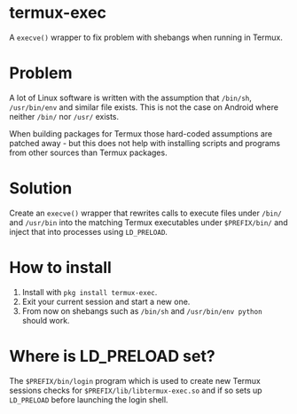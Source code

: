 # termux-exec
A `execve()` wrapper to fix problem with shebangs when running in Termux.

# Problem
A lot of Linux software is written with the assumption that `/bin/sh`, `/usr/bin/env`
and similar file exists. This is not the case on Android where neither `/bin/` nor `/usr/`
exists.

When building packages for Termux those hard-coded assumptions are patched away - but this
does not help with installing scripts and programs from other sources than Termux packages.

# Solution
Create an `execve()` wrapper that rewrites calls to execute files under `/bin/` and `/usr/bin`
into the matching Termux executables under `$PREFIX/bin/` and inject that into processes
using `LD_PRELOAD`.

# How to install
1. Install with `pkg install termux-exec`.
2. Exit your current session and start a new one.
3. From now on shebangs such as `/bin/sh` and `/usr/bin/env python` should work.

# Where is LD_PRELOAD set?
The `$PREFIX/bin/login` program which is used to create new Termux sessions checks for
`$PREFIX/lib/libtermux-exec.so` and if so sets up `LD_PRELOAD` before launching the login shell.

